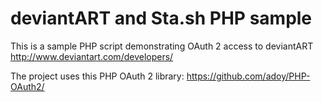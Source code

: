 deviantART and Sta.sh PHP sample
================================

This is a sample PHP script demonstrating OAuth 2 access to deviantART http://www.deviantart.com/developers/

The project uses this PHP OAuth 2 library: https://github.com/adoy/PHP-OAuth2/
